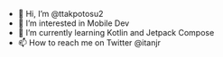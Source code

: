 - 👋 Hi, I’m @ttakpotosu2
- 👀 I’m interested in Mobile Dev
- 🌱 I’m currently learning Kotlin and Jetpack Compose
- 📫 How to reach me on Twitter @itanjr

<!---
ttakpotosu2/ttakpotosu2 is a ✨ special ✨ repository because its `README.md` (this file) appears on your GitHub profile.
You can click the Preview link to take a look at your changes.
--->
